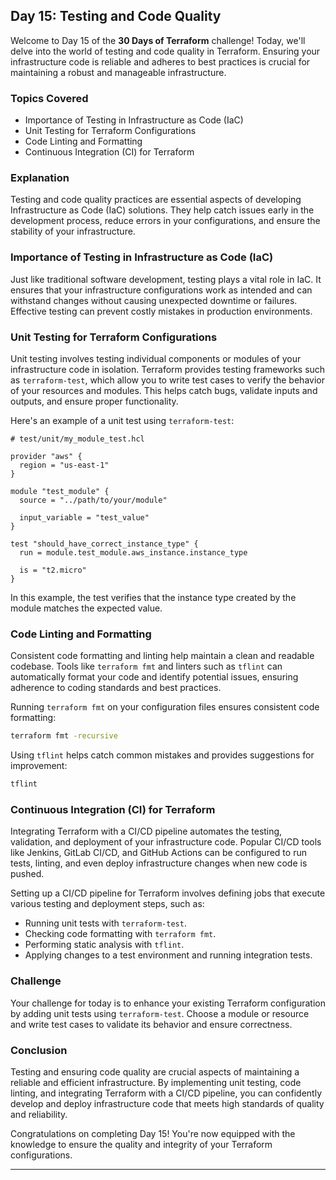 ## Day 15: Testing and Code Quality

Welcome to Day 15 of the **30 Days of Terraform** challenge! Today, we'll delve into the world of testing and code quality in Terraform. Ensuring your infrastructure code is reliable and adheres to best practices is crucial for maintaining a robust and manageable infrastructure.

### Topics Covered

- Importance of Testing in Infrastructure as Code (IaC)
- Unit Testing for Terraform Configurations
- Code Linting and Formatting
- Continuous Integration (CI) for Terraform

### Explanation

Testing and code quality practices are essential aspects of developing Infrastructure as Code (IaC) solutions. They help catch issues early in the development process, reduce errors in your configurations, and ensure the stability of your infrastructure.

### Importance of Testing in Infrastructure as Code (IaC)

Just like traditional software development, testing plays a vital role in IaC. It ensures that your infrastructure configurations work as intended and can withstand changes without causing unexpected downtime or failures. Effective testing can prevent costly mistakes in production environments.

### Unit Testing for Terraform Configurations

Unit testing involves testing individual components or modules of your infrastructure code in isolation. Terraform provides testing frameworks such as `terraform-test`, which allow you to write test cases to verify the behavior of your resources and modules. This helps catch bugs, validate inputs and outputs, and ensure proper functionality.

Here's an example of a unit test using `terraform-test`:

```hcl
# test/unit/my_module_test.hcl

provider "aws" {
  region = "us-east-1"
}

module "test_module" {
  source = "../path/to/your/module"

  input_variable = "test_value"
}

test "should_have_correct_instance_type" {
  run = module.test_module.aws_instance.instance_type

  is = "t2.micro"
}
```

In this example, the test verifies that the instance type created by the module matches the expected value.

### Code Linting and Formatting

Consistent code formatting and linting help maintain a clean and readable codebase. Tools like `terraform fmt` and linters such as `tflint` can automatically format your code and identify potential issues, ensuring adherence to coding standards and best practices.

Running `terraform fmt` on your configuration files ensures consistent code formatting:

```sh
terraform fmt -recursive
```

Using `tflint` helps catch common mistakes and provides suggestions for improvement:

```sh
tflint
```

### Continuous Integration (CI) for Terraform

Integrating Terraform with a CI/CD pipeline automates the testing, validation, and deployment of your infrastructure code. Popular CI/CD tools like Jenkins, GitLab CI/CD, and GitHub Actions can be configured to run tests, linting, and even deploy infrastructure changes when new code is pushed.

Setting up a CI/CD pipeline for Terraform involves defining jobs that execute various testing and deployment steps, such as:

- Running unit tests with `terraform-test`.
- Checking code formatting with `terraform fmt`.
- Performing static analysis with `tflint`.
- Applying changes to a test environment and running integration tests.

### Challenge

Your challenge for today is to enhance your existing Terraform configuration by adding unit tests using `terraform-test`. Choose a module or resource and write test cases to validate its behavior and ensure correctness.

### Conclusion

Testing and ensuring code quality are crucial aspects of maintaining a reliable and efficient infrastructure. By implementing unit testing, code linting, and integrating Terraform with a CI/CD pipeline, you can confidently develop and deploy infrastructure code that meets high standards of quality and reliability.

Congratulations on completing Day 15! You're now equipped with the knowledge to ensure the quality and integrity of your Terraform configurations.

---